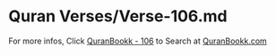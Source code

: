 # Quran Verses/Verse-106.md 

For more infos, Click [QuranBookk - 106](https://www.quranbookk.com/quran/search?q=106) to Search at [QuranBookk.com](http://quranbookk.com/)